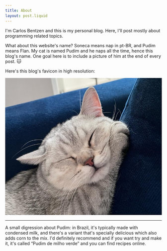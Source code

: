 ```yaml
---
title: About
layout: post.liquid
---
```


I'm Carlos Bentzen and this is my personal blog. Here, I'll post mostly about programming related topics.

What about this website's name? <span lang="pt-BR">Soneca</span> means nap in pt-BR, and <span lang="pt-BR">Pudim</span>
means Flan. My cat is named <span lang="pt-BR">Pudim</span> and he naps all the time, hence this blog's name.
One goal here is to include a picture of him at the end of every post. 🐱

Here's this blog's favicon in high resolution:

![Pudim napping](images/pudim/about.jpg)

-----

A small digression about Pudim: in Brazil, it's typically made with condensed milk, and there's a variant that's
specially delicious which also adds corn to the mix. I'd definitely recommend and if you want try and make it,
it's called <span lang="pt-BR"><q>Pudim de milho verde</q></span> and you can find recipes online.

